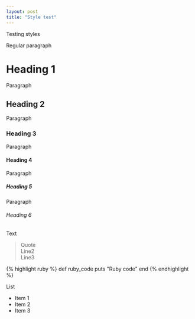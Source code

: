 ```yaml
---
layout: post
title: "Style test"
---
```


Testing styles

<!--more-->

Regular paragraph

# Heading 1

Paragraph

## Heading 2

Paragraph

### Heading 3

Paragraph

#### Heading 4

Paragraph

##### Heading 5

Paragraph

###### Heading 6

Text

> Quote  
> Line2  
> Line3

{% highlight ruby %}
def ruby_code
	puts "Ruby code"
end
{% endhighlight %}

List

- Item 1
- Item 2
- Item 3